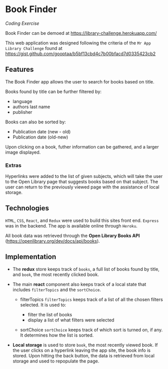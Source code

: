 # Book Finder

_Coding Exercise_

Book Finder can be demoed at https://library-challenge.herokuapp.com/

This web application was designed following the criteria of the `Mr App Library Challenge` found at https://gist.github.com/gooptaa/b5bf13cbd4c7b00bfacd7d0335423cb2

## Features

The Book Finder app allows the user to search for books based on title.

Books found by title can be further filtered by:
* language
* authors last name
* publisher

Books can also be sorted by:
* Publication date (new - old)
* Publication date (old-new)

Upon clicking on a book, futher information can be gathered, and a larger image displayed.

### Extras
Hyperlinks were added to the list of given subjects, which will take the user to the Open Library page that suggests books based on that subject. The user can return to the previously viewed page with the assistance of local storage.

## Technologies

`HTML`, `CSS`, `React`, and `Redux` were used to build this sites front end. `Express` was in the backend. The app is available online through `Heroku`.

All book data was retrieved through the **Open Library Books API** (https://openlibrary.org/dev/docs/api/books).


## Implementation

* The **redux** store keeps track of `books`, a full list of books found by title, and `book`, the most recently clicked book.

* The main **react** component also keeps track of a local state that includes `filterTopics` and the `sortChoice`.

  * filterTopics
  `filterTopics` keeps track of a list of all the chosen filters selected. It is used to:
    * filter the list of books
    * display a list of what filters were selected

  * sortChoice
  `sortChoice` keeps track of which sort is turned on, if any. It determines how the list is sorted.

* **Local storage** is used to store `book`, the most recently viewed book. If the user clicks on a hyperlink leaving the app site, the book info is stored. Upon hitting the back button, the data is retrieved from local storage and used to repopulate the page.
